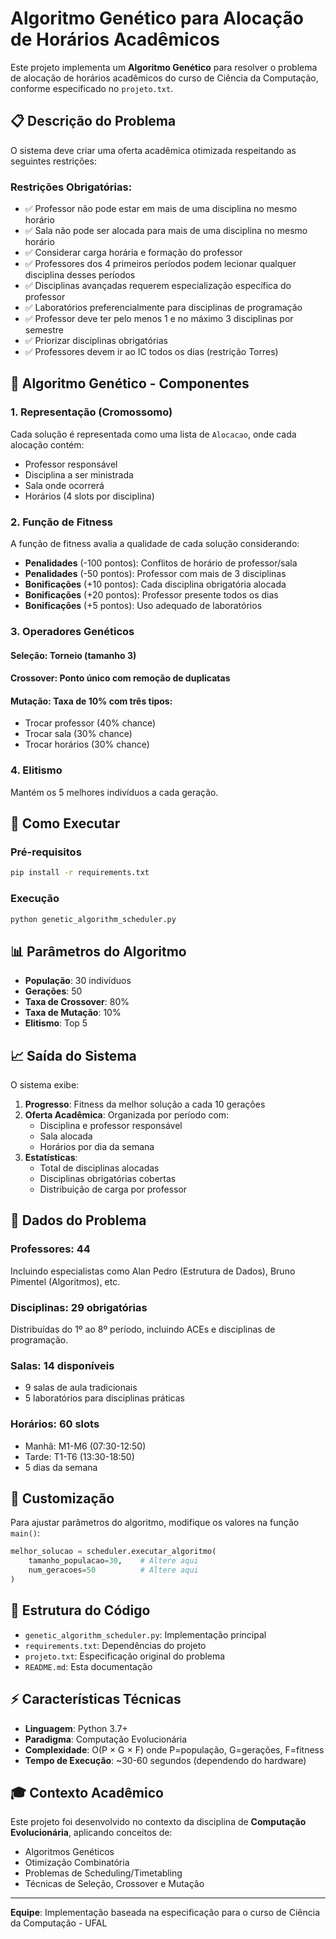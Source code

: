 # Algoritmo Genético para Alocação de Horários Acadêmicos

Este projeto implementa um **Algoritmo Genético** para resolver o problema de alocação de horários acadêmicos do curso de Ciência da Computação, conforme especificado no `projeto.txt`.

## 📋 Descrição do Problema

O sistema deve criar uma oferta acadêmica otimizada respeitando as seguintes restrições:

### Restrições Obrigatórias:
- ✅ Professor não pode estar em mais de uma disciplina no mesmo horário
- ✅ Sala não pode ser alocada para mais de uma disciplina no mesmo horário  
- ✅ Considerar carga horária e formação do professor
- ✅ Professores dos 4 primeiros períodos podem lecionar qualquer disciplina desses períodos
- ✅ Disciplinas avançadas requerem especialização específica do professor
- ✅ Laboratórios preferencialmente para disciplinas de programação
- ✅ Professor deve ter pelo menos 1 e no máximo 3 disciplinas por semestre
- ✅ Priorizar disciplinas obrigatórias
- ✅ Professores devem ir ao IC todos os dias (restrição Torres)

## 🧬 Algoritmo Genético - Componentes

### 1. **Representação (Cromossomo)**
Cada solução é representada como uma lista de `Alocacao`, onde cada alocação contém:
- Professor responsável
- Disciplina a ser ministrada  
- Sala onde ocorrerá
- Horários (4 slots por disciplina)

### 2. **Função de Fitness**
A função de fitness avalia a qualidade de cada solução considerando:
- **Penalidades** (-100 pontos): Conflitos de horário de professor/sala
- **Penalidades** (-50 pontos): Professor com mais de 3 disciplinas
- **Bonificações** (+10 pontos): Cada disciplina obrigatória alocada
- **Bonificações** (+20 pontos): Professor presente todos os dias
- **Bonificações** (+5 pontos): Uso adequado de laboratórios

### 3. **Operadores Genéticos**

#### **Seleção**: Torneio (tamanho 3)
#### **Crossover**: Ponto único com remoção de duplicatas
#### **Mutação**: Taxa de 10% com três tipos:
- Trocar professor (40% chance)
- Trocar sala (30% chance)  
- Trocar horários (30% chance)

### 4. **Elitismo**
Mantém os 5 melhores indivíduos a cada geração.

## 🚀 Como Executar

### Pré-requisitos
```bash
pip install -r requirements.txt
```

### Execução
```bash
python genetic_algorithm_scheduler.py
```

## 📊 Parâmetros do Algoritmo

- **População**: 30 indivíduos
- **Gerações**: 50 
- **Taxa de Crossover**: 80%
- **Taxa de Mutação**: 10%
- **Elitismo**: Top 5

## 📈 Saída do Sistema

O sistema exibe:

1. **Progresso**: Fitness da melhor solução a cada 10 gerações
2. **Oferta Acadêmica**: Organizada por período com:
   - Disciplina e professor responsável
   - Sala alocada
   - Horários por dia da semana
3. **Estatísticas**:
   - Total de disciplinas alocadas
   - Disciplinas obrigatórias cobertas
   - Distribuição de carga por professor

## 🎯 Dados do Problema

### Professores: 44
Incluindo especialistas como Alan Pedro (Estrutura de Dados), Bruno Pimentel (Algoritmos), etc.

### Disciplinas: 29 obrigatórias
Distribuídas do 1º ao 8º período, incluindo ACEs e disciplinas de programação.

### Salas: 14 disponíveis
- 9 salas de aula tradicionais
- 5 laboratórios para disciplinas práticas

### Horários: 60 slots
- Manhã: M1-M6 (07:30-12:50)
- Tarde: T1-T6 (13:30-18:50)
- 5 dias da semana

## 🔧 Customização

Para ajustar parâmetros do algoritmo, modifique os valores na função `main()`:

```python
melhor_solucao = scheduler.executar_algoritmo(
    tamanho_populacao=30,    # Altere aqui
    num_geracoes=50          # Altere aqui
)
```

## 📝 Estrutura do Código

- `genetic_algorithm_scheduler.py`: Implementação principal
- `requirements.txt`: Dependências do projeto
- `projeto.txt`: Especificação original do problema
- `README.md`: Esta documentação

## ⚡ Características Técnicas

- **Linguagem**: Python 3.7+
- **Paradigma**: Computação Evolucionária 
- **Complexidade**: O(P × G × F) onde P=população, G=gerações, F=fitness
- **Tempo de Execução**: ~30-60 segundos (dependendo do hardware)

## 🎓 Contexto Acadêmico

Este projeto foi desenvolvido no contexto da disciplina de **Computação Evolucionária**, aplicando conceitos de:
- Algoritmos Genéticos
- Otimização Combinatória
- Problemas de Scheduling/Timetabling
- Técnicas de Seleção, Crossover e Mutação

---

**Equipe**: Implementação baseada na especificação para o curso de Ciência da Computação - UFAL 